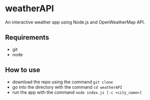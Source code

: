 # weatherAPI

An interactive weather app using Node.js and OpenWeatherMap API.

## Requirements
- git
- node

## How to use

- download the repo using the command `git clone`
- go into the directory with the command `cd weatherAPI`
- run the app with the command `node index.js [-c <city_name>]`
